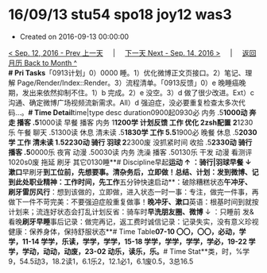 # 16/09/13 stu54 spo18 joy12 was3

* Created on 2016-09-13 00:00:00

[&lt; Sep. 12, 2016 - Prev 上一天](d12.md)     \|     [下一天 Next - Sep. 14, 2016 &gt;](d14.md)     \|     [返回月历 Back to Month ^](index.md)   
**\# Pri Tasks**「0913计划」0）0000 睡。1）优化微博正文页接口。2）笔记、理解 Page/Render/Index::Render。3）流程清单。「0913反馈」0）e 晚睡癌晚期，发出来依然抑制不住。1）b 完成。2）e 没空。3）d 做了很少改进。Ext）c 沟通、确定微博广场视频流新需求。All）d 强迫症，没必要重复检查太多次代码…。**\# Time Detail**time\|type desc duration0900起0930必 内务 .5**1000动 奔走 播客 .5**1000读 早餐 播客 内务 1**1200学 计划反馈 工作 优化 2zsh配置** **2**1230乐 午餐 聊天 .51300读 休息 清未读 .5**1830学 工作 5.5**1900必 晚餐 休息 .5**2030学 工作 清未读 1.52230动 骑行 羽球 2**2300废 没抓紧时间 收拾 .5**2330动 骑行 播客 .5**0000乐 夜宵 动漫 .50030读 内务 洗澡 播客 .50130乐 干发 动漫 看测评 1020s0废 拖延 刷牙 其它0130睡**\# Discipline早起**运动 ↑ ：骑行\|羽球早餐 ↓ 漱口**早刷牙**到工位前，先想要事。清杂务后，立即做！**总结、计划：发到微博、记到此处职业精神**：工作时间，先工作**五分钟快速启动**：破除糟糕状态**午冲牙、刷牙雷厉风行**：想到该做的，立即做，进入状态一时一事：专注，做完一件事，再做下一件不苛完美：不要强迫症般重复做事！**晚冲牙、漱口**英语：根基时间到就按计划来；流连好状态会打乱计划反省：骑车时**早洗朋友圈、微博** ↓ ：只睡前 发&看晚**刷牙早睡**事后记录：做完再记，返工费时诚信记录：记录失实，没有意义珍视健康：保养身体，保持舒服状态**\# Time Table**07-10 〇〇，〇〇，必动，学学，11-14 学学，乐读，学学，学学，15-18 学学，学学，学学，学必，19-22 学学，学动，动动，动废，23-02 动乐，读乐，乐。**\# Time Stat**类，时，%学9，54.5动3，18.2读1，6.1乐2，12.1必1，6.1废0.5，3总16.5

